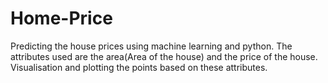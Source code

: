 # Home-Price
Predicting the house prices using machine learning and python.
The attributes used are the area(Area of the house) and the price of the house.
Visualisation and plotting the points based on these attributes.

#
